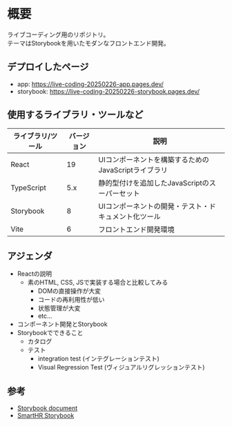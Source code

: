 # 概要
ライブコーディング用のリポジトリ。  
テーマはStorybookを用いたモダンなフロントエンド開発。

## デプロイしたページ
- app: https://live-coding-20250226-app.pages.dev/
- storybook: https://live-coding-20250226-storybook.pages.dev/

## 使用するライブラリ・ツールなど
| ライブラリ/ツール | バージョン | 説明 |
|-----------------|-----------|------|
| React           | 19     | UIコンポーネントを構築するためのJavaScriptライブラリ |
| TypeScript      | 5.x       | 静的型付けを追加したJavaScriptのスーパーセット |
| Storybook       | 8       | UIコンポーネントの開発・テスト・ドキュメント化ツール |
| Vite            | 6       | フロントエンド開発環境 |

## アジェンダ
- Reactの説明
  - 素のHTML, CSS, JSで実装する場合と比較してみる
    - DOMの直接操作が大変
    - コードの再利用性が低い
    - 状態管理が大変
    - etc...
- コンポーネント開発とStorybook
- Storybookでできること
  - カタログ
  - テスト
    - integration test (インテグレーションテスト)
    - Visual Regression Test (ヴィジュアルリグレッションテスト)

## 参考
- [Storybook document](https://storybook.js.org/docs)
- [SmartHR Storybook](https://story.smarthr-ui.dev/)